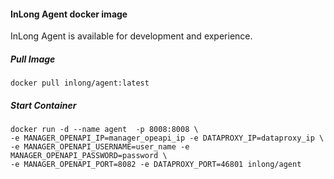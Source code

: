 #### InLong Agent docker image
InLong Agent is available for development and experience.

##### Pull Image
```
docker pull inlong/agent:latest
```

##### Start Container
```
docker run -d --name agent  -p 8008:8008 \
-e MANAGER_OPENAPI_IP=manager_opeapi_ip -e DATAPROXY_IP=dataproxy_ip \
-e MANAGER_OPENAPI_USERNAME=user_name -e MANAGER_OPENAPI_PASSWORD=password \
-e MANAGER_OPENAPI_PORT=8082 -e DATAPROXY_PORT=46801 inlong/agent
```
